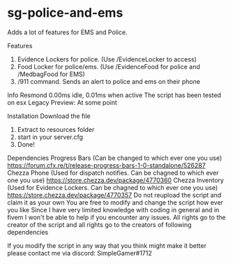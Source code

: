 # sg-police-and-ems
Adds a lot of features for EMS and Police. 

Features
  1. Evidence Lockers for police. (Use /EvidenceLocker to access)
  2. Food Locker for police/ems. (Use /EvidenceFood for police and /MedbagFood for EMS)
  3. /911 command. Sends an alert to police and ems on their phone

Info
Resmond 0.00ms idle, 0.01ms when active
The script has been tested on esx Legacy
Preview: At some point

Installation
Download the file
  1. Extract to resources folder
  2. start in your server.cfg
  3. Done!

Dependencies
Progress Bars (Can be changed to which ever one you use) https://forum.cfx.re/t/release-progress-bars-1-0-standalone/526287
Chezza Phone (Used for dispatch notifies. Can be chagned to which ever one you use) https://store.chezza.dev/package/4770360
Chezza Inventory (Used for Evidence Lockers. Can be chagned to which ever one you use) https://store.chezza.dev/package/4770357
Do not reupload the script and claim it as your own You are free to modify and change the script how ever you like Since I have very limited knowledge with coding in general and in fivem I won't be able to help if you encounter any issues. All rights go to the creator of the script and all rights go to the creators of following dependencies

If you modify the script in any way that you think might make it better please contact me via discord: SimpleGamer#1712
